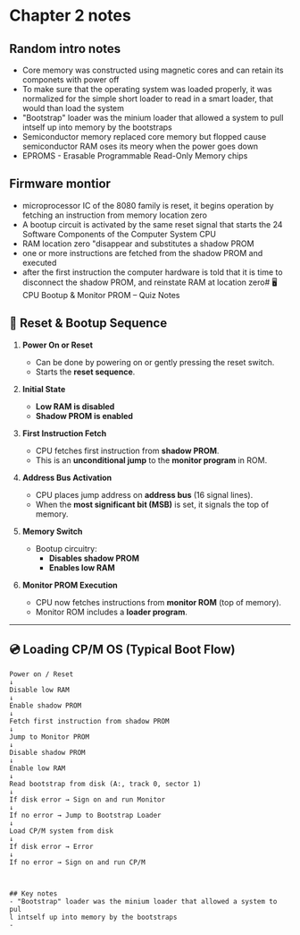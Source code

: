 # Chapter 2 notes
## Random intro notes
- Core memory was constructed using magnetic cores and can retain its componets with power off
- To make sure that the operating system was loaded properly, it was normalized for the simple short loader to read in a smart loader, that would than load the system
- "Bootstrap" loader was the minium loader that allowed a system to pull intself up into memory by the bootstraps
- Semiconductor memory replaced core memory but flopped cause semiconductor RAM oses its meory when the power goes down
- EPROMS -  Erasable Programmable Read-Only Memory chips

## Firmware montior
- microprocessor IC of the 8080 family is reset, it begins operation by fetching an instruction from
memory location zero
- A bootup circuit is activated by the same reset signal that starts the 24 Software Components of the Computer System CPU
- RAM location zero "disappear and substitutes a shadow PROM
-  one or more instructions are fetched from the
shadow PROM and executed
- after the first instruction  the computer hardware is told that it is time to disconnect the shadow PROM, and reinstate RAM at location zero# 🖥️ CPU Bootup & Monitor PROM – Quiz Notes

## 🔁 Reset & Bootup Sequence

1. **Power On or Reset**
   - Can be done by powering on or gently pressing the reset switch.
   - Starts the **reset sequence**.

2. **Initial State**
   - **Low RAM is disabled**
   - **Shadow PROM is enabled**

3. **First Instruction Fetch**
   - CPU fetches first instruction from **shadow PROM**.
   - This is an **unconditional jump** to the **monitor program** in ROM.

4. **Address Bus Activation**
   - CPU places jump address on **address bus** (16 signal lines).
   - When the **most significant bit (MSB)** is set, it signals the top of memory.

5. **Memory Switch**
   - Bootup circuitry:
     - **Disables shadow PROM**
     - **Enables low RAM**

6. **Monitor PROM Execution**
   - CPU now fetches instructions from **monitor ROM** (top of memory).
   - Monitor ROM includes a **loader program**.

---

## 💿 Loading CP/M OS (Typical Boot Flow)

```text
Power on / Reset
↓
Disable low RAM
↓
Enable shadow PROM
↓
Fetch first instruction from shadow PROM
↓
Jump to Monitor PROM
↓
Disable shadow PROM
↓
Enable low RAM
↓
Read bootstrap from disk (A:, track 0, sector 1)
↓
If disk error → Sign on and run Monitor
↓
If no error → Jump to Bootstrap Loader
↓
Load CP/M system from disk
↓
If disk error → Error
↓
If no error → Sign on and run CP/M



## Key notes 
- "Bootstrap" loader was the minium loader that allowed a system to pul
l intself up into memory by the bootstraps
-
